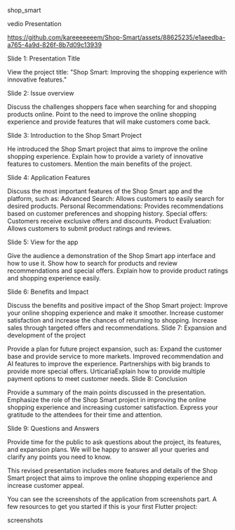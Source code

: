 shop_smart

vedio Presentation

https://github.com/kareeeeeeem/Shop-Smart/assets/88625235/e1aeedba-a765-4a9d-826f-8b7d09c13939



Slide 1: Presentation Title

View the project title: "Shop Smart: Improving the shopping experience with innovative features."

Slide 2: Issue overview

Discuss the challenges shoppers face when searching for and shopping products online. Point to the need to improve the online shopping experience and provide features that will make customers come back.

Slide 3: Introduction to the Shop Smart Project

He introduced the Shop Smart project that aims to improve the online shopping experience. Explain how to provide a variety of innovative features to customers. Mention the main benefits of the project.

Slide 4: Application Features

Discuss the most important features of the Shop Smart app and the platform, such as: Advanced Search: Allows customers to easily search for desired products. Personal Recommendations: Provides recommendations based on customer preferences and shopping history. Special offers: Customers receive exclusive offers and discounts. Product Evaluation: Allows customers to submit product ratings and reviews.

Slide 5: View for the app

Give the audience a demonstration of the Shop Smart app interface and how to use it. Show how to search for products and review recommendations and special offers. Explain how to provide product ratings and shopping experience easily.

Slide 6: Benefits and Impact

Discuss the benefits and positive impact of the Shop Smart project: Improve your online shopping experience and make it smoother. Increase customer satisfaction and increase the chances of returning to shopping. Increase sales through targeted offers and recommendations. Slide 7: Expansion and development of the project

Provide a plan for future project expansion, such as: Expand the customer base and provide service to more markets. Improved recommendation and AI features to improve the experience. Partnerships with big brands to provide more special offers. UrticariaExplain how to provide multiple payment options to meet customer needs. Slide 8: Conclusion

Provide a summary of the main points discussed in the presentation. Emphasize the role of the Shop Smart project in improving the online shopping experience and increasing customer satisfaction. Express your gratitude to the attendees for their time and attention.

Slide 9: Questions and Answers

Provide time for the public to ask questions about the project, its features, and expansion plans. We will be happy to answer all your queries and clarify any points you need to know.

This revised presentation includes more features and details of the Shop Smart project that aims to improve the online shopping experience and increase customer appeal.

You can see the screenshots of the application from screenshots part. A few resources to get you started if this is your first Flutter project:

screenshots
